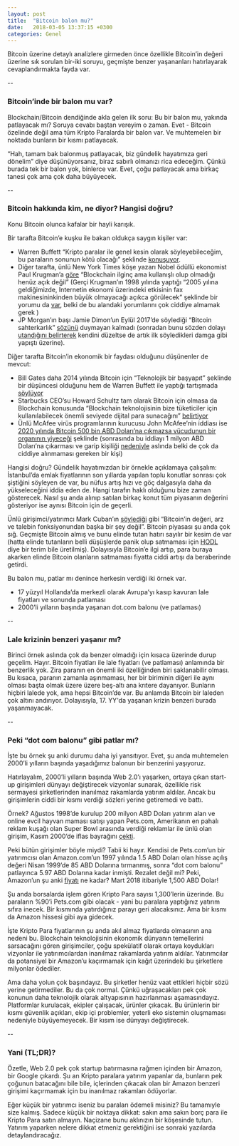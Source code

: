 ```yaml
---
layout: post
title:  "Bitcoin balon mu?"
date:   2018-03-05 13:37:15 +0300
categories: Genel
---
```


Bitcoin üzerine detaylı analizlere girmeden önce özellikle Bitcoin’in değeri üzerine sık sorulan bir-iki soruyu, geçmişte benzer yaşananları hatırlayarak cevaplandırmakta fayda var. 

--

### Bitcoin’inde bir balon mu var?

Blockchain/Bitcoin dendiğinde akla gelen ilk soru: Bu bir balon mu, yakında patlayacak mı? Soruya cevabı baştan vereyim o zaman. Evet - Bitcoin özelinde değil ama tüm Kripto Paralarda bir balon var. Ve muhtemelen bir noktada bunların bir kısmı patlayacak. 

“Hah, tamam bak balonmuş patlayacak, biz gündelik hayatımıza geri dönelim” diye düşünüyorsanız, biraz sabırlı olmanızı rica edeceğim. Çünkü burada tek bir balon yok, binlerce var. Evet, çoğu patlayacak ama birkaç tanesi çok ama çok daha büyüyecek. 

--

### Bitcoin hakkında kim, ne diyor? Hangisi doğru?

Konu Bitcoin olunca kafalar bir hayli karışık. 

Bir tarafta Bitcoin’e kuşku ile bakan oldukça saygın kişiler var: 
* Warren Buffett “Kripto paralar ile genel kesin olarak söyleyebileceğim, bu paraların sonunun kötü olacağı” şeklinde [konuşuyor](https://www.cnbc.com/video/2018/01/10/warren-buffett-cryptocurrency-will-come-to-a-bad-ending.html). 
* Diğer tarafta, ünlü New York Times köşe yazarı Nobel ödüllü ekonomist Paul Krugman’a [göre](https://twitter.com/paulkrugman/status/955108216907681792) “Blockchain ilginç ama kullanışlı olup olmadığı henüz açık değil” (Gerçi Krugman’ın 1998 yılında yaptığı  “2005 yılına geldiğimizde, Internetin ekonomi üzerindeki etkisinin fax makinesininkinden büyük olmayacağı açıkca görülecek” şeklinde bir yorumu da [var](http://web.archive.org/web/19980610100009/www.redherring.com/mag/issue55/economics.html), belki de bu alandaki yorumlarını çok ciddiye almamak gerek ) 
* JP Morgan’ın başı Jamie Dimon’un Eylül 2017’de söylediği “Bitcoin sahterkarlık” [sözünü](https://www.cnbc.com/2017/09/12/jpmorgan-ceo-jamie-dimon-raises-flag-on-trading-revenue-sees-20-percent-fall-for-the-third-quarter.html) duymayan kalmadı (sonradan bunu sözden dolayı [utandığını belirterek](https://www.cnbc.com/2018/01/09/jamie-dimon-says-he-regrets-calling-bitcoin-a-fraud.html) kendini düzeltse de artık ilk söyledikleri damga gibi yapıştı üzerine). 

Diğer tarafta Bitcoin’in ekonomik bir faydası olduğunu düşünenler de mevcut: 
* Bill Gates daha 2014 yılında Bitcoin için “Teknolojik bir başyapıt” şeklinde bir düşüncesi olduğunu hem de Warren Buffett ile yaptığı tartışmada [söylüyor](http://video.foxbusiness.com/v/2359385547001/?#sp=show-clips)  
* Starbucks CEO’su Howard Schultz tam olarak Bitcoin için olmasa da Blockchain konusunda “Blockchain teknolojisinin bize tüketiciler için kullanılabilecek önemli seviyede dijital para sunacağını” [belirtiyor](https://www.bloomberg.com/news/articles/2018-01-26/starbucks-chairman-big-on-cryptocurrency-just-maybe-not-bitcoin) 
* Ünlü McAfee virüs programlarının kurucusu John McAfee’nin iddiası ise [2020 yılında Bitcoin 500 bin ABD Doları’na çıkmazsa vücudunun bir organının yiyeceği](https://twitter.com/officialmcafee/status/935900326007328768) şeklinde (sonrasında bu iddiayı 1 milyon ABD Doları’na çıkarması ve garip kişiliği [nedeniyle](https://www.theverge.com/2016/9/14/12904402/john-mcafee-rape-murder-accusations-gringo-documentary-tiff-interview) aslında belki de çok da ciddiye alınmaması gereken bir kişi)

Hangisi doğru? Gündelik hayatımızdan bir örnekle açıklamaya çalışalım: İstanbul’da emlak fiyatlarının son yıllarda yapılan toplu konutlar sonrası çok şiştiğini söyleyen de var, bu nüfus artış hızı ve göç dalgasıyla daha da yükseleceğini iddia eden de. Hangi tarafın haklı olduğunu bize zaman gösterecek. Nasıl şu anda alınıp satılan birkaç konut tüm piyasanın değerini gösteriyor ise aynısı Bitcoin için de geçerli. 

Ünlü girişimci/yatırımcı Mark Cuban’ın [söylediği](https://www.bloomberg.com/news/videos/2017-10-03/mark-cuban-confirms-stakes-in-twitter-and-bitcoin-video) gibi “Bitcoin’in değeri, arz ve talebin fonksiyonundan başka bir şey değil”. Bitcoin piyasası şu anda çok sığ. Geçmişte Bitcoin almış ve bunu elinde tutan hatırı sayılır bir kesim de var (hatta elinde tutanların belli düşüşlerde panik olup satmaması için [HODL](https://www.inverse.com/article/38905-what-does-hodl-mean-the-bitcoin-meme-causing-a-storm-on-reddit) diye bir terim bile üretilmiş). Dolayısıyla Bitcoin’e ilgi artıp, para buraya akarken elinde Bitcoin olanların satmaması fiyatta ciddi artışı da beraberinde getirdi. 

Bu balon mu, patlar mı denince herkesin verdiği iki örnek var. 
* 17 yüzyıl Hollanda’da merkezli olarak Avrupa’yı kasıp kavuran lale fiyatları ve sonunda patlaması
* 2000’li yılların başında yaşanan dot.com balonu (ve patlaması)

-- 

### Lale krizinin benzeri yaşanır mı?

Birinci örnek aslında çok da benzer olmadığı için kısaca üzerinde durup geçelim. Hayır. Bitcoin fiyatları ile lale fiyatları (ve patlaması) anlamında bir benzerlik yok. Zira paranın en önemli iki özelliğinden biri saklanabilir olması. Bu kısaca, paranın zamanla aşınmaması, her bir biriminin diğeri ile aynı olması başta olmak üzere üzere beş-altı ana krıtere dayanıyor. Bunların hiçbiri lalede yok, ama hepsi Bitcoin’de var.  Bu anlamda Bitcoin bir laleden çok altını andırıyor. Dolayısıyla, 17. YY'da yaşanan krizin benzeri burada yaşanmayacak. 

--

### Peki “dot com balonu” gibi patlar mı?

İşte bu örnek şu anki durumu daha iyi yansıtıyor. Evet, şu anda muhtemelen 2000’li yılların başında yaşadığımız balonun bir benzerini yaşıyoruz. 

Hatırlayalım, 2000’li yılların başında Web 2.0’ı yaşarken, ortaya çıkan start-up girişimleri dünyayı değiştirecek vizyonlar sunarak, özellikle risk sermayesi şirketlerinden inanılmaz rakamlarda yatırım aldılar. Ancak bu girişimlerin ciddi bir kısmı verdiği sözleri yerine getiremedi ve battı. 

Örnek? Ağustos 1998’de kurulup 200 milyon ABD Doları yatırım alan ve online evcil hayvan maması satışı yapan Pets.com, Amerikanın en pahalı reklam kuşağı olan Super Bowl arasında verdiği reklamlar ile ünlü olan girişim, Kasım 2000’de iflas bayrağını [çekti](https://www.marketwatch.com/story/sock-puppet-kills-petscom). 

Peki bütün girişimler böyle miydi? Tabii ki hayır. Kendisi de Pets.com’un bir yatırımcısı olan Amazon.com’un 1997 yılında 1.5 ABD Doları olan hisse açılış değeri Nisan 1999’de 85 ABD Dolarına tırmanmış, sonra “dot com balonu” patlayınca 5.97 ABD Dolarına kadar inmişti. Rezalet değil mi? Peki, Amazon’un şu anki [fiyatı](http://www.macrotrends.net/stocks/charts/AMZN/prices/amazon-inc-stock-price-history) ne kadar? Mart 2018 itibariyle 1,500 ABD Dolar!

Şu anda borsalarda işlem gören Kripto Para sayısı 1,300’lerin üzerinde. Bu paraların %90’i Pets.com gibi olacak - yani bu paralara yaptığınız yatırım sıfıra inecek. Bir kısmında yatırdığınız parayı geri alacaksınız. Ama bir kısmı da Amazon hissesi gibi aya gidecek. 

İşte Kripto Para fiyatlarının şu anda akıl almaz fiyatlarda olmasının ana nedeni bu. Blockchain teknolojisinin ekonomik dünyanın temellerini sarsacağını gören girişimciler, çoğu spekülatif olarak ortaya koydukları vizyonlar ile yatırımcılardan inanılmaz rakamlarda yatırım aldılar. Yatırımcılar da potansiyel bir Amazon’u kaçırmamak için kağıt üzerindeki bu şirketlere milyonlar ödediler. 

Ama daha yolun çok başındayız. Bu şirketler henüz vaat ettikleri hiçbir sözü yerine getirmediler. Bu da çok normal. Çünkü uğraşacakları pek çok konunun daha teknolojik olarak altyapısının hazırlanması aşamasındayız. Platformlar kurulacak, ekipler çalışacak, ürünler çıkacak. Bu ürünlerin bir kısmı güvenlik açıkları, ekip içi problemler, yeterli eko sistemin oluşmaması nedeniyle büyüyemeyecek. Bir kısım ise dünyayı değiştirecek. 

--

### Yani (TL;DR)?

Özetle, Web 2.0 pek çok startup batırmasına rağmen içinden bir Amazon, bir Google çıkardı. Şu an Kripto paralara yatırım yapanlar da, bunların pek çoğunun batacağını bile bile, içlerinden çıkacak olan bir Amazon benzeri girişimi kaçırmamak için bu inanılmaz rakamları ödüyorlar. 

Eğer küçük bir yatırımcı iseniz bu paraları ödemeli misiniz? Bu tamamıyle size kalmış. Sadece küçük bir noktaya dikkat: sakın ama sakın borç para ile Kripto Para satın almayın. Naçizane bunu aklınızın bir köşesinde tutun. Yatırım yaparken nelere dikkat etmeniz gerektiğini ise sonraki yazılarda detaylandıracağız. 
